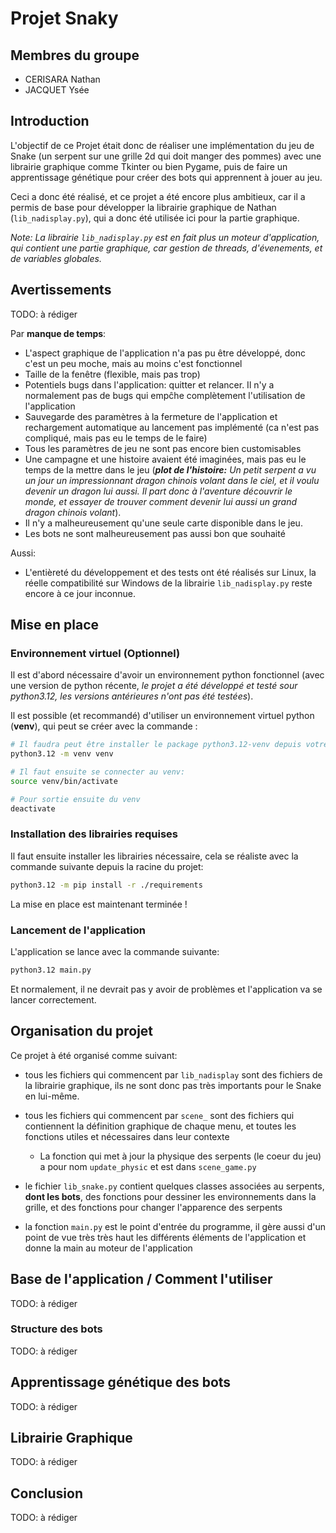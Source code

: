 # Projet Snaky

## Membres du groupe

- CERISARA Nathan
- JACQUET Ysée

## Introduction

L'objectif de ce Projet était donc de réaliser une implémentation du jeu de Snake (un serpent sur une grille 2d qui doit manger des pommes) avec une librairie graphique comme Tkinter ou bien Pygame, puis de faire un apprentissage génétique pour créer des bots qui apprennent à jouer au jeu.

Ceci a donc été réalisé, et ce projet a été encore plus ambitieux, car il a permis de base pour développer la librairie graphique de Nathan (`lib_nadisplay.py`), qui a donc été utilisée ici pour la partie graphique.

*Note: La librairie `lib_nadisplay.py` est en fait plus un moteur d'application, qui contient une partie graphique, car gestion de threads, d'évenements, et de variables globales.*


## Avertissements

TODO: à rédiger

Par **manque de temps**:

- L'aspect graphique de l'application n'a pas pu être développé, donc c'est un peu moche, mais au moins c'est fonctionnel
- Taille de la fenêtre (flexible, mais pas trop)
- Potentiels bugs dans l'application: quitter et relancer. Il n'y a normalement pas de bugs qui empĉhe complètement l'utilisation de l'application
- Sauvegarde des paramètres à la fermeture de l'application et rechargement automatique au lancement pas implémenté (ca n'est pas compliqué, mais pas eu le temps de le faire)
- Tous les paramètres de jeu ne sont pas encore bien customisables
- Une campagne et une histoire avaient été imaginées, mais pas eu le temps de la mettre dans le jeu (*__plot de l'histoire:__ Un petit serpent a vu un jour un impressionnant dragon chinois volant dans le ciel, et il voulu devenir un dragon lui aussi. Il part donc à l'aventure découvrir le monde, et essayer de trouver comment devenir lui aussi un grand dragon chinois volant*).
- Il n'y a malheureusement qu'une seule carte disponible dans le jeu.
- Les bots ne sont malheureusement pas aussi bon que souhaité

Aussi:
- L'entièreté du développement et des tests ont été réalisés sur Linux, la réelle compatibilité sur Windows de la librairie `lib_nadisplay.py` reste encore à ce jour inconnue.

## Mise en place

### Environnement virtuel (Optionnel)

Il est d'abord nécessaire d'avoir un environnement python fonctionnel (avec une version de python récente, *le projet a été développé et testé sour python3.12, les versions antérieures n'ont pas été testées*).

Il est possible (et recommandé) d'utiliser un environnement virtuel python (**venv**), qui peut se créer avec la commande :

```sh
# Il faudra peut être installer le package python3.12-venv depuis votre gestionnaire de paquet préféré.
python3.12 -m venv venv

# Il faut ensuite se connecter au venv:
source venv/bin/activate

# Pour sortie ensuite du venv
deactivate
```

### Installation des librairies requises

Il faut ensuite installer les librairies nécessaire, cela se réaliste avec la commande suivante depuis la racine du projet:

```sh
python3.12 -m pip install -r ./requirements
```

La mise en place est maintenant terminée !

### Lancement de l'application

L'application se lance avec la commande suivante:

```sh
python3.12 main.py
```

Et normalement, il ne devrait pas y avoir de problèmes et l'application va se lancer correctement.


## Organisation du projet

Ce projet à été organisé comme suivant:

- tous les fichiers qui commencent par `lib_nadisplay` sont des fichiers de la librairie graphique, ils ne sont donc pas très importants pour le Snake en lui-même.

- tous les fichiers qui commencent par `scene_` sont des fichiers qui contiennent la définition graphique de chaque menu, et toutes les fonctions utiles et nécessaires dans leur contexte

    * La fonction qui met à jour la physique des serpents (le coeur du jeu) a pour nom `update_physic` et est dans `scene_game.py`

- le fichier `lib_snake.py` contient quelques classes associées au serpents, **dont les bots**, des fonctions pour dessiner les environnements dans la grille, et des fonctions pour changer l'apparence des serpents

- la fonction `main.py` est le point d'entrée du programme, il gère aussi d'un point de vue très très haut les différents éléments de l'application et donne la main au moteur de l'application


## Base de l'application / Comment l'utiliser

TODO: à rédiger


### Structure des bots

TODO: à rédiger


## Apprentissage génétique des bots

TODO: à rédiger


## Librairie Graphique

TODO: à rédiger


## Conclusion

TODO: à rédiger
